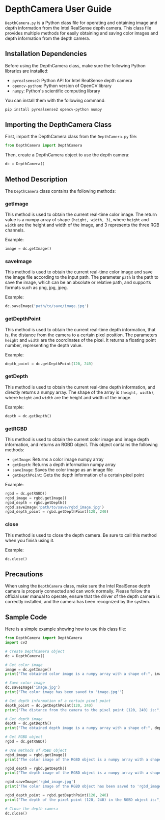 # DepthCamera User Guide

`DepthCamera.py` is a Python class file for operating and obtaining image and depth information from the Intel RealSense depth camera. This class file provides multiple methods for easily obtaining and saving color images and depth information from the depth camera.

## Installation Dependencies

Before using the DepthCamera class, make sure the following Python libraries are installed:

- `pyrealsense2`: Python API for Intel RealSense depth camera
- `opencv-python`: Python version of OpenCV library
- `numpy`: Python's scientific computing library

You can install them with the following command:

```bash
pip install pyrealsense2 opencv-python numpy
```

## Importing the DepthCamera Class

First, import the DepthCamera class from the `DepthCamera.py` file:

```python
from DepthCamera import DepthCamera
```

Then, create a DepthCamera object to use the depth camera:

```python
dc = DepthCamera()
```

## Method Description

The `DepthCamera` class contains the following methods:

### getImage

This method is used to obtain the current real-time color image. The return value is a numpy array of shape `(height, width, 3)`, where `height` and `width` are the height and width of the image, and 3 represents the three RGB channels.

Example:

```python
image = dc.getImage()
```

### saveImage

This method is used to obtain the current real-time color image and save the image file according to the input path. The parameter `path` is the path to save the image, which can be an absolute or relative path, and supports formats such as png, jpg, jpeg.

Example:

```python
dc.saveImage('path/to/save/image.jpg')
```

### getDepthPoint

This method is used to obtain the current real-time depth information, that is, the distance from the camera to a certain pixel position. The parameters `height` and `width` are the coordinates of the pixel. It returns a floating point number, representing the depth value.

Example:

```python
depth_point = dc.getDepthPoint(120, 240)
```

### getDepth

This method is used to obtain the current real-time depth information, and directly returns a numpy array. The shape of the array is `(height, width)`, where `height` and `width` are the height and width of the image.

Example:

```python
depth = dc.getDepth()
```

### getRGBD

This method is used to obtain the current color image and image depth information, and returns an RGBD object. This object contains the following methods:

- `getImage`: Returns a color image numpy array
- `getDepth`: Returns a depth information numpy array
- `saveImage`: Saves the color image as an image file
- `getDepthPoint`: Gets the depth information of a certain pixel point

Example:

```python
rgbd = dc.getRGBD()
rgbd_image = rgbd.getImage()
rgbd_depth = rgbd.getDepth()
rgbd.saveImage('path/to/save/rgbd_image.jpg')
rgbd_depth_point = rgbd.getDepthPoint(120, 240)
```

### close

This method is used to close the depth camera. Be sure to call this method when you finish using it.

Example:

```python
dc.close()
```

## Precautions

When using the `DepthCamera` class, make sure the Intel RealSense depth camera is properly connected and can work normally. Please follow the official user manual to operate, ensure that the driver of the depth camera is correctly installed, and the camera has been recognized by the system.

## Sample Code

Here is a simple example showing how to use this class file:

```python
from DepthCamera import DepthCamera
import cv2

# Create DepthCamera object
dc = DepthCamera()

# Get color image
image = dc.getImage()
print("The obtained color image is a numpy array with a shape of:", image.shape)

# Save color image
dc.saveImage('image.jpg')
print("The color image has been saved to 'image.jpg'")

# Get depth information of a certain pixel point
depth_point = dc.getDepthPoint(120, 240)
print("The distance from the camera to the pixel point (120, 240) is:", depth_point)

# Get depth image
depth = dc.getDepth()
print("The obtained depth image is a numpy array with a shape of:", depth.shape)

# Get RGBD object
rgbd = dc.getRGBD()

# Use methods of RGBD object
rgbd_image = rgbd.getImage()
print("The color image of the RGBD object is a numpy array with a shape of:", rgbd_image.shape)

rgbd_depth = rgbd.getDepth()
print("The depth image of the RGBD object is a numpy array with a shape of:", rgbd_depth.shape)

rgbd.saveImage('rgbd_image.jpg')
print("The color image of the RGBD object has been saved to 'rgbd_image.jpg'")

rgbd_depth_point = rgbd.getDepthPoint(120, 240)
print("The depth of the pixel point (120, 240) in the RGBD object is:", rgbd_depth_point)

# Close the depth camera
dc.close()
```